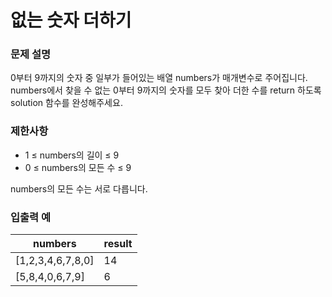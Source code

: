 없는 숫자 더하기
===
### 문제 설명
0부터 9까지의 숫자 중 일부가 들어있는 배열 numbers가 매개변수로 주어집니다. numbers에서 찾을 수 없는 0부터 9까지의 숫자를 모두 찾아 더한 수를 return 하도록 solution 함수를 완성해주세요.

### 제한사항
+ 1 ≤ numbers의 길이 ≤ 9
+ 0 ≤ numbers의 모든 수 ≤ 9

numbers의 모든 수는 서로 다릅니다.
### 입출력 예
|numbers|	result|
|---|---|
|[1,2,3,4,6,7,8,0]|	14|
|[5,8,4,0,6,7,9]|	6|